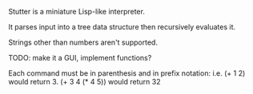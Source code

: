Stutter is a miniature Lisp-like interpreter.

It parses input into a tree data structure then recursively evaluates it.


Strings other than numbers aren't supported.


TODO: make it a GUI, implement functions?


Each command must be in parenthesis and in prefix notation:
i.e.
(+ 1 2)
would return 3.
(+ 3 4 (* 4 5))
would return 32


